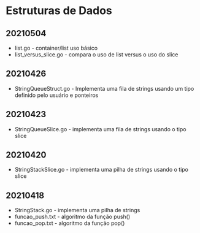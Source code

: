 # Estruturas de Dados
## 20210504
- list.go - container/list uso básico
- list_versus_slice.go - compara o uso de list versus o uso do slice
## 20210426
- StringQueueStruct.go - Implementa uma fila de strings usando um tipo definido pelo usuário e ponteiros
## 20210423
- StringQueueSlice.go - implementa uma fila de strings usando o tipo slice
## 20210420
- StringStackSlice.go - implementa uma pilha de strings usando o tipo slice
## 20210418
- StringStack.go - implementa uma pilha de strings
- funcao_push.txt - algoritmo da função push()
- funcao_pop.txt - algoritmo da função pop()
